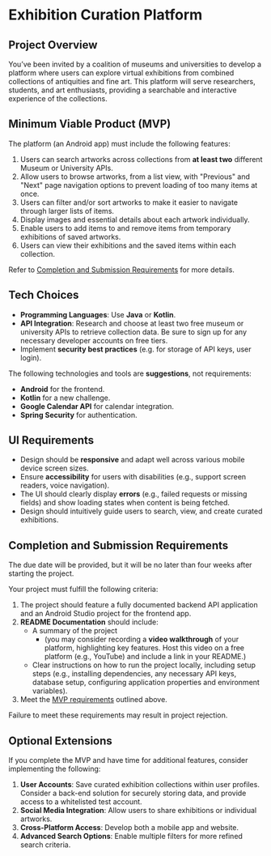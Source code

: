 # Exhibition Curation Platform

## Project Overview

You’ve been invited by a coalition of museums and universities to develop a platform where users can explore virtual exhibitions from combined collections of antiquities and fine art. This platform will serve researchers, students, and art enthusiasts, providing a searchable and interactive experience of the collections.

## Minimum Viable Product (MVP)

The platform (an Android app) must include the following features:

1. Users can search artworks across collections from **at least two** different Museum or University APIs.
2. Allow users to browse artworks, from a list view, with "Previous" and "Next" page navigation options to prevent loading of too many items at once.
3. Users can filter and/or sort artworks to make it easier to navigate through larger lists of items.
4. Display images and essential details about each artwork individually.
5. Enable users to add items to and remove items from temporary exhibitions of saved artworks.
6. Users can view their exhibitions and the saved items within each collection.

Refer to [Completion and Submission Requirements](#completion-and-submission-requirements) for more details.

## Tech Choices

- **Programming Languages**: Use **Java** or **Kotlin**.
- **API Integration**: Research and choose at least two free museum or university APIs to retrieve collection data. Be sure to sign up for any necessary developer accounts on free tiers.
- Implement **security best practices** (e.g. for storage of API keys, user login).

The following technologies and tools are **suggestions**, not requirements:

- **Android** for the frontend.
- **Kotlin** for a new challenge.
- **Google Calendar API** for calendar integration.
- **Spring Security** for authentication.

## UI Requirements

- Design should be **responsive** and adapt well across various mobile device screen sizes.
- Ensure **accessibility** for users with disabilities (e.g., support screen readers, voice navigation).
- The UI should clearly display **errors** (e.g., failed requests or missing fields) and show loading states when content is being fetched.
- Design should intuitively guide users to search, view, and create curated exhibitions.

## Completion and Submission Requirements

The due date will be provided, but it will be no later than four weeks after starting the project.

Your project must fulfill the following criteria:

1. The project should feature a fully documented backend API application and an Android Studio project for the frontend app.
2. **README Documentation** should include:
   - A summary of the project
     - (you may consider recording a **video walkthrough** of your platform, highlighting key features. Host this video on a free platform (e.g., YouTube) and include a link in your README.)
   - Clear instructions on how to run the project locally, including setup steps (e.g., installing dependencies, any necessary API keys, database setup, configuring application properties and environment variables).
3. Meet the [MVP requirements](#minimum-viable-product-mvp) outlined above.

Failure to meet these requirements may result in project rejection.

## Optional Extensions

If you complete the MVP and have time for additional features, consider implementing the following:

1. **User Accounts**: Save curated exhibition collections within user profiles. Consider a back-end solution for securely storing data, and provide access to a whitelisted test account.
2. **Social Media Integration**: Allow users to share exhibitions or individual artworks.
3. **Cross-Platform Access**: Develop both a mobile app and website.
4. **Advanced Search Options**: Enable multiple filters for more refined search criteria.
